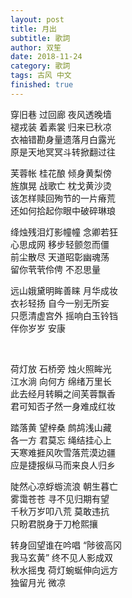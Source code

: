 ```yaml
---
layout: post
title: 月出
subtitle: 歌詞
author: 双笙
date: 2018-11-24
category: 歌詞
tags: 古风 中文
finished: true
---
```


<p>
穿旧巷 过回廊 夜风透晚墙<br>
褪戎装 着素裳 归来已秋凉<br>
衣袖错勘身量遗落月白露光<br>
原是天地冥冥斗转掀翻过往
</p><p>
芙蓉帐 桂花酿 倾身黄梨傍<br>
旌旗晃 战歌亡 枕戈黄沙烫<br>
该怎样赎回殉节的一片瘠荒<br>
还如何拾起你眼中破碎琳琅
</p><p>
绛烛残泪灯影幢幢 念卿若狂<br>
心思成网 移步轻颤忽而僵<br>
前尘散尽 天道昭彰幽魂荡<br>
留你茕茕伶俜 不忍思量
</p><p>
远山娥黛明眸善睐 月华成妆<br>
衣衫轻扬 自今一别无所妄<br>
只愿清虚宫外 摇响白玉铃铛<br>
伴你岁岁 安康
</p>
<br>
<p>
荷灯放 石桥旁 烛火照眸光<br>
江水淌 向何方 绵绪万里长<br>
此去经月转瞬之间芙蓉飘香<br>
君可知否孑然一身难成红妆
</p><p>
踏落黄 望梓桑 鹧鸪浅山藏<br>
各一方 君莫忘 绳结挂心上<br>
天寒难捱风吹雪落荒漠边疆<br>
应是捷报纵马而来良人归乡
</p><p>
陡然心凉蜉蝣流浪 朝生暮亡<br>
雾霭苍苍 寻不见归期有望<br>
千秋万岁叩八荒 莫敢违抗<br>
只盼君脱身于刀枪熙攘
</p><p>
转身回望谁在吟唱 “陟彼高冈<br>
我马玄黄” 终不见人影成双<br>
秋水摇曳 荷灯蜿蜒伸向远方<br>
独留月光 微凉
</p>

